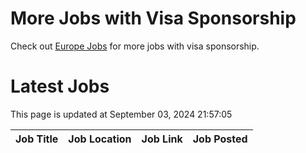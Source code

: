 # More Jobs with Visa Sponsorship

Check out [Europe Jobs](https://github.com/sureshparimi/europejobs#latest-jobs) for more jobs with visa sponsorship.

# Latest Jobs

This page is updated at September 03, 2024 21:57:05

| Job Title | Job Location | Job Link | Job Posted |
| --- | --- | --- | --- |
